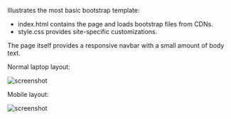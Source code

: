 Illustrates the most basic bootstrap template:

  * index.html contains the page and loads bootstrap files from CDNs.
  * style.css provides site-specific customizations.
  
The page itself provides a responsive navbar with a small amount of body text.

Normal laptop layout:

![screenshot](https://raw.github.com/ics-software-engineering/bootstrap-example-intro/basic/doc/basic-normal.png)


Mobile layout:

![screenshot](https://raw.github.com/ics-software-engineering/bootstrap-example-intro/basic/doc/basic-small.png)
